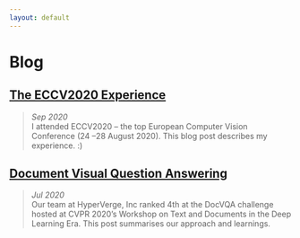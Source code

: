 ```yaml
---
layout: default
---
```

# Blog

## <a href="https://medium.com/@anishagunjal7/the-eccv2020-experience-8bd1f068f673">The ECCV2020 Experience</a>
>_Sep 2020_<br>
>I attended ECCV2020 – the top European Computer Vision Conference (24 –28 August 2020). This blog post describes my experience. :)

## <a href="https://medium.com/@anishagunjal7/document-visual-question-answering-e6090f3bddee">Document Visual Question Answering</a>
>_Jul 2020_<br>
>Our team at HyperVerge, Inc ranked 4th at the DocVQA challenge hosted at CVPR 2020’s Workshop on Text and Documents in the Deep Learning Era. This post summarises our approach and learnings.
<br>
